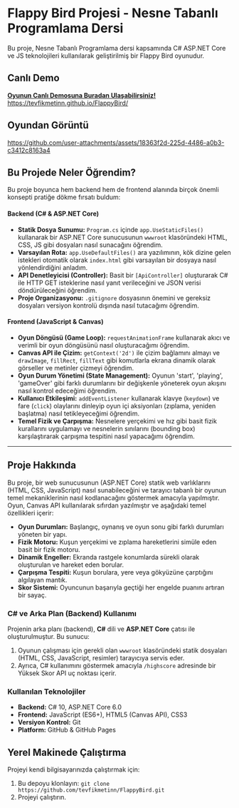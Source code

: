 # Flappy Bird Projesi - Nesne Tabanlı Programlama Dersi

Bu proje, Nesne Tabanlı Programlama dersi kapsamında C# ASP.NET Core ve JS teknolojileri kullanılarak geliştirilmiş bir Flappy Bird oyunudur.

##  Canlı Demo

**[Oyunun Canlı Demosuna Buradan Ulaşabilirsiniz!](https://tevfikmetinn.github.io/FlappyBird/)**
https://tevfikmetinn.github.io/FlappyBird/

## Oyundan Görüntü
https://github.com/user-attachments/assets/18363f2d-225d-4486-a0b3-c3412c8163a4

## Bu Projede Neler Öğrendim?

Bu proje boyunca hem backend hem de frontend alanında birçok önemli konsepti pratiğe dökme fırsatı buldum:

#### Backend (C# & ASP.NET Core)
* **Statik Dosya Sunumu:** `Program.cs` içinde `app.UseStaticFiles()` kullanarak bir ASP.NET Core sunucusunun `wwwroot` klasöründeki HTML, CSS, JS gibi dosyaları nasıl sunacağını öğrendim.
* **Varsayılan Rota:** `app.UseDefaultFiles()` ara yazılımının, kök dizine gelen istekleri otomatik olarak `index.html` gibi varsayılan bir dosyaya nasıl yönlendirdiğini anladım.
* **API Denetleyicisi (Controller):** Basit bir `[ApiController]` oluşturarak C# ile HTTP GET isteklerine nasıl yanıt verileceğini ve JSON verisi döndürüleceğini öğrendim.
* **Proje Organizasyonu:** `.gitignore` dosyasının önemini ve gereksiz dosyaları versiyon kontrolü dışında nasıl tutacağımı öğrendim.

#### Frontend (JavaScript & Canvas)
* **Oyun Döngüsü (Game Loop):** `requestAnimationFrame` kullanarak akıcı ve verimli bir oyun döngüsünü nasıl oluşturacağımı öğrendim.
* **Canvas API ile Çizim:** `getContext('2d')` ile çizim bağlamını almayı ve `drawImage`, `fillRect`, `fillText` gibi komutlarla ekrana dinamik olarak görseller ve metinler çizmeyi öğrendim.
* **Oyun Durum Yönetimi (State Management):** Oyunun 'start', 'playing', 'gameOver' gibi farklı durumlarını bir değişkenle yöneterek oyun akışını nasıl kontrol edeceğimi öğrendim.
* **Kullanıcı Etkileşimi:** `addEventListener` kullanarak klavye (`keydown`) ve fare (`click`) olaylarını dinleyip oyun içi aksiyonları (zıplama, yeniden başlatma) nasıl tetikleyeceğimi öğrendim.
* **Temel Fizik ve Çarpışma:** Nesnelere yerçekimi ve hız gibi basit fizik kurallarını uygulamayı ve nesnelerin sınılarını (bounding box) karşılaştırarak çarpışma tespitini nasıl yapacağımı öğrendim.

---

## Proje Hakkında

Bu proje, bir web sunucusunun (ASP.NET Core) statik web varlıklarını (HTML, CSS, JavaScript) nasıl sunabileceğini ve tarayıcı tabanlı bir oyunun temel mekaniklerinin nasıl kodlanacağını göstermek amacıyla yapılmıştır. Oyun, Canvas API kullanılarak sıfırdan yazılmıştır ve aşağıdaki temel özellikleri içerir:

* **Oyun Durumları:** Başlangıç, oynanış ve oyun sonu gibi farklı durumları yöneten bir yapı.
* **Fizik Motoru:** Kuşun yerçekimi ve zıplama hareketlerini simüle eden basit bir fizik motoru.
* **Dinamik Engeller:** Ekranda rastgele konumlarda sürekli olarak oluşturulan ve hareket eden borular.
* **Çarpışma Tespiti:** Kuşun borulara, yere veya gökyüzüne çarptığını algılayan mantık.
* **Skor Sistemi:** Oyuncunun başarıyla geçtiği her engelde puanını artıran bir sayaç.

### C# ve Arka Plan (Backend) Kullanımı

Projenin arka planı (backend), **C#** dili ve **ASP.NET Core** çatısı ile oluşturulmuştur. Bu sunucu:
1.  Oyunun çalışması için gerekli olan `wwwroot` klasöründeki statik dosyaları (HTML, CSS, JavaScript, resimler) tarayıcıya servis eder.
2.  Ayrıca, C# kullanımını göstermek amacıyla `/highscore` adresinde bir Yüksek Skor API uç noktası içerir.

### Kullanılan Teknolojiler

* **Backend:** C# 10, ASP.NET Core 6.0
* **Frontend:** JavaScript (ES6+), HTML5 (Canvas API), CSS3
* **Versiyon Kontrol:** Git
* **Platform:** GitHub & GitHub Pages

## Yerel Makinede Çalıştırma

Projeyi kendi bilgisayarınızda çalıştırmak için:
1.  Bu depoyu klonlayın: `git clone https://github.com/tevfikmetinn/FlappyBird.git`
2.  Projeyi çalıştırın.

